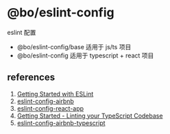 # @bo/eslint-config

eslint 配置

- @bo/eslint-config/base 适用于 js/ts 项目
- @bo/eslint-config 适用于 typescript + react 项目

## references

1. [Getting Started with ESLint](https://eslint.org/docs/user-guide/getting-started)
2. [eslint-config-airbnb](https://github.com/airbnb/javascript/tree/master/packages/eslint-config-airbnb)
3. [eslint-config-react-app](https://github.com/facebook/create-react-app/tree/master/packages/eslint-config-react-app)
4. [Getting Started - Linting your TypeScript Codebase](https://github.com/typescript-eslint/typescript-eslint/blob/master/docs/getting-started/linting/README.md)
5. [eslint-config-airbnb-typescript](https://github.com/iamturns/eslint-config-airbnb-typescript)
